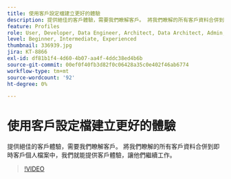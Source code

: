 ```yaml
---
title: 使用客戶設定檔建立更好的體驗
description: 提供絕佳的客戶體驗，需要我們瞭解客戶。 將我們瞭解的所有客戶資料合併到即時客戶個人檔案中，我們就能提供客戶體驗，讓他們繼續工作。
feature: Profiles
role: User, Developer, Data Engineer, Architect, Data Architect, Admin, Leader
level: Beginner, Intermediate, Experienced
thumbnail: 336939.jpg
jira: KT-8866
exl-id: df81b1f4-4d60-4b07-aa4f-4ddc38ed4b6b
source-git-commit: 00ef0f40fb3d82f0c06428a35c0e402f46ab6774
workflow-type: tm+mt
source-wordcount: '92'
ht-degree: 0%

---
```


# 使用客戶設定檔建立更好的體驗

提供絕佳的客戶體驗，需要我們瞭解客戶。 將我們瞭解的所有客戶資料合併到即時客戶個人檔案中，我們就能提供客戶體驗，讓他們繼續工作。

>[!VIDEO](https://video.tv.adobe.com/v/336939/?learn=on)
